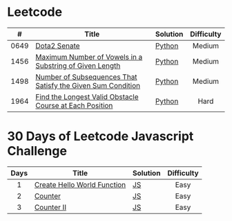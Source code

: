 # Leetcode

|  #   | Title                                                                                                                                                         | Solution                                                                                       | Difficulty |
| :--: | ------------------------------------------------------------------------------------------------------------------------------------------------------------- | ---------------------------------------------------------------------------------------------- | :--------: |
| 0649 | [Dota2 Senate](https://leetcode.com/problems/dota2-senate/)                                                                                                   | [Python](./algorithms/leetcode/dota2-senate.py)                                                |   Medium   |
| 1456 | [Maximum Number of Vowels in a Substring of Given Length](https://leetcode.com/problems/maximum-number-of-vowels-in-a-substring-of-given-length/)             | [Python](./algorithms/leetcode/maximum-number-of-vowels-in-a-substring-of-given-length.py)     |   Medium   |
| 1498 | [Number of Subsequences That Satisfy the Given Sum Condition](https://leetcode.com/problems/number-of-subsequences-that-satisfy-the-given-sum-condition/)     | [Python](./algorithms/leetcode/number-of-subsequences-that-satisfy-the-given-sum-condition.py) |   Medium   |
| 1964 | [Find the Longest Valid Obstacle Course at Each Position](https://leetcode.com/problems/find-the-longest-valid-obstacle-course-at-each-position/description/) | [Python](./algorithms/leetcode/find-the-longest-valid-obstacle-course-at-each-position.py)     |    Hard    |

# 30 Days of Leetcode Javascript Challenge

| Days | Title                                                                                                                                                              | Solution                                                                  | Difficulty |
| :--: | ------------------------------------------------------------------------------------------------------------------------------------------------------------------ | ------------------------------------------------------------------------- | :--------: |
|  1   | [Create Hello World Function](https://leetcode.com/problems/create-hello-world-function/?utm_campaign=PostD1&utm_medium=Post&utm_source=Post&gio_link_id=QPDw0kJR) | [JS](./30-days-of-LC-javascript-challenge/create-hello-world-function.js) |    Easy    |
|  2   | [Counter](https://leetcode.com/problems/counter/?utm_campaign=PostD2&utm_medium=Post&utm_source=Post&gio_link_id=xogkVqBo)                                         | [JS](./30-days-of-LC-javascript-challenge/counter.js)                     |    Easy    |
|  3   | [Counter II](https://leetcode.com/problems/counter-ii/description/?utm_campaign=PostD3&utm_medium=Post&utm_source=Post&gio_link_id=xRxVYOXo)                       | [JS](./30-days-of-LC-javascript-challenge/counter-ii.js)                  |    Easy    |
